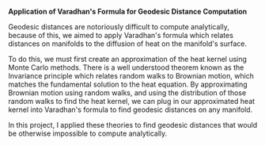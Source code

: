 **Application of Varadhan's Formula for Geodesic Distance Computation**

Geodesic distances are notoriously difficult to compute analytically, because of this, we aimed to apply Varadhan's formula which relates distances on manifolds to the diffusion of heat on the manifold's surface. 

To do this, we must first create an approximation of the heat kernel using Monte Carlo methods. There is a well understood theorem known as the Invariance principle which relates random walks to Brownian motion, which matches the fundamental solution to the heat equation. By approximating Brownian motion using random walks, and using the distribution of those random walks to find the heat kernel, we can plug in our approximated heat kernel into Varadhan's formula to find geodesic distances on any manifold.

In this project, I applied these theories to find geodesic distances that would be otherwise impossible to compute analytically.
